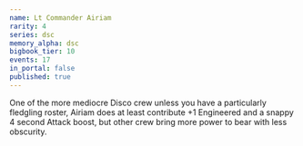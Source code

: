 ```yaml
---
name: Lt Commander Airiam
rarity: 4
series: dsc
memory_alpha: dsc
bigbook_tier: 10
events: 17
in_portal: false
published: true
---
```


One of the more mediocre Disco crew unless you have a particularly fledgling roster, Airiam does at least contribute +1 Engineered and a snappy 4 second Attack boost, but other crew bring more power to bear with less obscurity.
